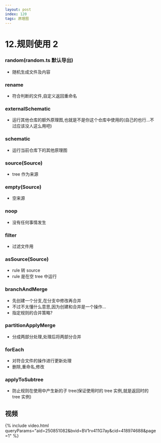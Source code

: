 ```yaml
---
layout: post
index: 120
tags: 原理图
---
```


# 12.规则使用 2

### random(random.ts 默认导出)

- 随机生成文件及内容

### rename

- 符合判断的文件,自定义返回重命名

### externalSchematic

- 运行其他仓库的额外原理图,也就是不是你这个仓库中使用的(自己的也行...不过应该没人这么用吧)

### schematic

- 运行当前仓库下的其他原理图

### source(Source)

- tree 作为来源

### empty(Source)

- 空来源

### noop

- 没有任何事情发生

### filter

- 过滤文件用

### asSource(Source)

- rule 转 source
- rule 是在空 tree 中运行

### branchAndMerge

- 先创建一个分支,在分支中修改再合并
- 不过不太懂什么意思,因为创建和合并是一个操作...
- 指定规则的合并策略?

### partitionApplyMerge

- 分成两部分处理,处理后将两部分合并

### forEach

- 对符合文件的操作进行更新处理
- 删除,重命名,修改

### applyToSubtree

- 防止规则在使用中产生新的子 tree(保证使用时的 tree 实例,就是返回时的 tree 实例)


## 视频
{% include video.html queryParams="aid=250851082&bvid=BV1rv411G7ay&cid=418974688&page=1" %}
